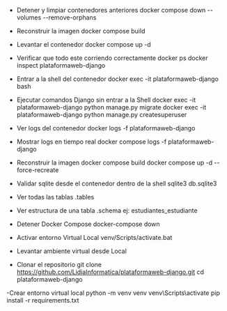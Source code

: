 - Detener y limpiar contenedores anteriores
docker compose down --volumes --remove-orphans

- Reconstruir la imagen
docker compose build

- Levantar el contenedor
docker compose up -d

- Verificar que todo este corriendo correctamente
docker ps
docker inspect plataformaweb-django

- Entrar a la shell del contenedor
docker exec -it plataformaweb-django bash

- Ejecutar comandos Django sin entrar a la Shell
docker exec -it plataformaweb-django python manage.py migrate
docker exec -it plataformaweb-django python manage.py createsuperuser

- Ver logs del contenedor
docker logs -f plataformaweb-django

- Mostrar logs en tiempo real
docker compose logs -f plataformaweb-django

- Reconstruir la imagen
docker compose build
docker compose up -d --force-recreate

- Validar sqlite desde el contenedor dentro de la shell
sqlite3 db.sqlite3
- Ver todas las tablas
.tables
- Ver estructura de una tabla
.schema ej: estudiantes_estudiante


- Detener Docker Compose
docker-compose down

- Activar entorno Virtual Local
venv/Scripts/activate.bat


- Levantar ambiente virtual desde Local

- Clonar el repositorio
git clone https://github.com/LidiaInformatica/plataformaweb-django.git
cd plataformaweb-django

-Crear entorno virtual local
python -m venv venv
venv\Scripts\activate 
pip install -r requirements.txt








